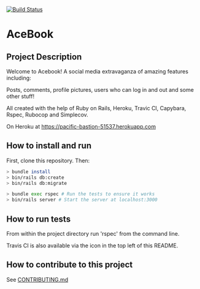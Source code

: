 [![Build Status](https://travis-ci.org/neilcam4/acebook-offtherails.svg?branch=master)](https://travis-ci.org/neilcam4/acebook-offtherails)

# AceBook

## Project Description

Welcome to Acebook!  A social media extravaganza of amazing features including:

Posts, comments, profile pictures, users who can log in and out and some other stuff!

All created with the help of Ruby on Rails, Heroku, Travic CI, Capybara, Rspec, Rubocop and Simplecov.

On Heroku at https://pacific-bastion-51537.herokuapp.com
## How to install and run

First, clone this repository. Then:

```bash
> bundle install
> bin/rails db:create
> bin/rails db:migrate

> bundle exec rspec # Run the tests to ensure it works
> bin/rails server # Start the server at localhost:3000
```

## How to run tests

From within the project directory run 'rspec' from the command line.

Travis CI is also available via the icon in the top left of this README.

## How to contribute to this project

See [CONTRIBUTING.md](CONTRIBUTING.md)
